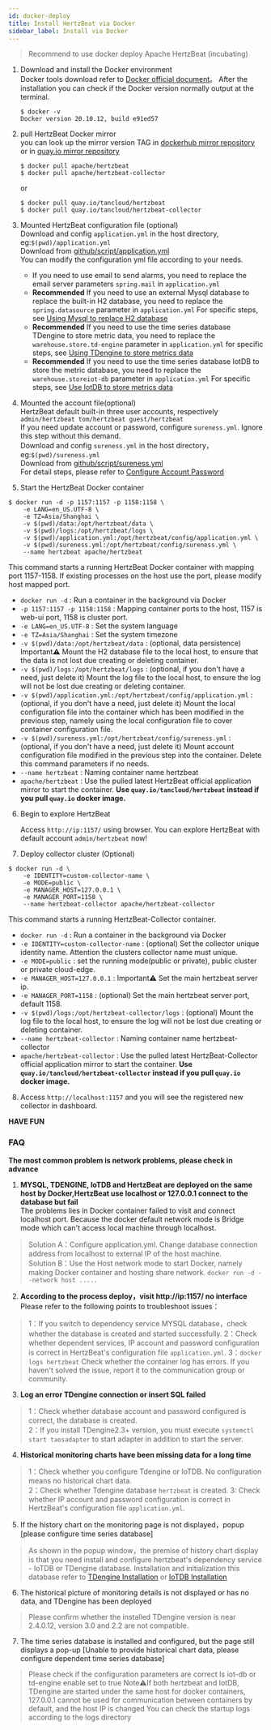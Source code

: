 ```yaml
---
id: docker-deploy  
title: Install HertzBeat via Docker   
sidebar_label: Install via Docker      
---
```


> Recommend to use docker deploy Apache HertzBeat (incubating)


1. Download and install the Docker environment   
   Docker tools download refer to [Docker official document](https://docs.docker.com/get-docker/)。
   After the installation you can check if the Docker version normally output at the terminal.
   ```
   $ docker -v
   Docker version 20.10.12, build e91ed57
   ```

2. pull HertzBeat Docker mirror  
   you can look up the mirror version TAG in [dockerhub mirror repository](https://hub.docker.com/r/apache/hertzbeat/tags)  
   or in [quay.io mirror repository](https://quay.io/repository/apache/hertzbeat)     
   ```shell
   $ docker pull apache/hertzbeat   
   $ docker pull apache/hertzbeat-collector       
   ```
   or  
   ```shell
   $ docker pull quay.io/tancloud/hertzbeat
   $ docker pull quay.io/tancloud/hertzbeat-collector
   ```

3. Mounted HertzBeat configuration file (optional)    
   Download and config `application.yml` in the host directory, eg:`$(pwd)/application.yml`    
   Download from [github/script/application.yml](https://github.com/apache/hertzbeat/raw/master/script/application.yml)        
   You can modify the configuration yml file according to your needs.      
   - If you need to use email to send alarms, you need to replace the email server parameters `spring.mail` in `application.yml`   
   - **Recommended** If you need to use an external Mysql database to replace the built-in H2 database, you need to replace the `spring.datasource` parameter in `application.yml` For specific steps, see [Using Mysql to replace H2 database](mysql-change)  
   - **Recommended** If you need to use the time series database TDengine to store metric data, you need to replace the `warehouse.store.td-engine` parameter in `application.yml` for specific steps, see [Using TDengine to store metrics data](tdengine-init)   
   - **Recommended** If you need to use the time series database IotDB to store the metric database, you need to replace the `warehouse.storeiot-db` parameter in `application.yml` For specific steps, see [Use IotDB to store metrics data](iotdb-init)   

4. Mounted the account file(optional)           
   HertzBeat default built-in three user accounts, respectively `admin/hertzbeat tom/hertzbeat guest/hertzbeat`       
   If you need update account or password, configure `sureness.yml`. Ignore this step without this demand.    
   Download and config `sureness.yml` in the host directory，eg:`$(pwd)/sureness.yml`    
   Download from [github/script/sureness.yml](https://github.com/apache/hertzbeat/raw/master/script/sureness.yml)       
   For detail steps, please refer to [Configure Account Password](account-modify)    

5. Start the HertzBeat Docker container    

```shell 
$ docker run -d -p 1157:1157 -p 1158:1158 \
    -e LANG=en_US.UTF-8 \
    -e TZ=Asia/Shanghai \
    -v $(pwd)/data:/opt/hertzbeat/data \
    -v $(pwd)/logs:/opt/hertzbeat/logs \
    -v $(pwd)/application.yml:/opt/hertzbeat/config/application.yml \
    -v $(pwd)/sureness.yml:/opt/hertzbeat/config/sureness.yml \
    --name hertzbeat apache/hertzbeat
```

   This command starts a running HertzBeat Docker container with mapping port 1157-1158. If existing processes on the host use the port, please modify host mapped port.  
   - `docker run -d` : Run a container in the background via Docker
   - `-p 1157:1157 -p 1158:1158`  : Mapping container ports to the host, 1157 is web-ui port, 1158 is cluster port.
   - `-e LANG=en_US.UTF-8`  : Set the system language
   - `-e TZ=Asia/Shanghai` : Set the system timezone
   - `-v $(pwd)/data:/opt/hertzbeat/data` : (optional, data persistence) Important⚠️ Mount the H2 database file to the local host, to ensure that the data is not lost due creating or deleting container.  
   - `-v $(pwd)/logs:/opt/hertzbeat/logs` : (optional, if you don't have a need, just delete it) Mount the log file to the local host, to ensure the log will not be lost due creating or deleting container.
   - `-v $(pwd)/application.yml:/opt/hertzbeat/config/application.yml`  : (optional, if you don't have a need, just delete it) Mount the local configuration file into the container which has been modified in the previous step, namely using the local configuration file to cover container configuration file.    
   - `-v $(pwd)/sureness.yml:/opt/hertzbeat/config/sureness.yml`  : (optional, if you don't have a need, just delete it) Mount account configuration file modified in the previous step into the container. Delete this command parameters if no needs.  
   - `--name hertzbeat` : Naming container name hertzbeat 
   - `apache/hertzbeat` : Use the pulled latest HertzBeat official application mirror to start the container. **Use `quay.io/tancloud/hertzbeat` instead if you pull `quay.io` docker image.**     

6. Begin to explore HertzBeat  

   Access `http://ip:1157/` using browser. You can explore HertzBeat with default account `admin/hertzbeat` now!     

7. Deploy collector cluster (Optional)

```shell 
$ docker run -d \
    -e IDENTITY=custom-collector-name \
    -e MODE=public \
    -e MANAGER_HOST=127.0.0.1 \
    -e MANAGER_PORT=1158 \
    --name hertzbeat-collector apache/hertzbeat-collector
```

   This command starts a running HertzBeat-Collector container.
   - `docker run -d` : Run a container in the background via Docker
   - `-e IDENTITY=custom-collector-name`  : (optional) Set the collector unique identity name. Attention the clusters collector name must unique.
   - `-e MODE=public` : set the running mode(public or private), public cluster or private cloud-edge.
   - `-e MANAGER_HOST=127.0.0.1` : Important⚠️ Set the main hertzbeat server ip.
   - `-e MANAGER_PORT=1158` :  (optional) Set the main hertzbeat server port, default 1158.
   - `-v $(pwd)/logs:/opt/hertzbeat-collector/logs` : (optional) Mount the log file to the local host, to ensure the log will not be lost due creating or deleting container.
   - `--name hertzbeat-collector` : Naming container name hertzbeat-collector
   - `apache/hertzbeat-collector` : Use the pulled latest HertzBeat-Collector official application mirror to start the container. **Use `quay.io/tancloud/hertzbeat-collector` instead if you pull `quay.io` docker image.**

8. Access `http://localhost:1157` and you will see the registered new collector in dashboard.  

**HAVE FUN**   

### FAQ  

**The most common problem is network problems, please check in advance**

1. **MYSQL, TDENGINE, IoTDB and HertzBeat are deployed on the same host by Docker,HertzBeat use localhost or 127.0.0.1 connect to the database but fail**     
The problems lies in Docker container failed to visit and connect localhost port. Because the docker default network mode is Bridge mode which can't access local machine through localhost.
> Solution A：Configure application.yml. Change database connection address from localhost to external IP of the host machine.     
> Solution B：Use the Host network mode to start Docker, namely making Docker container and hosting share network. `docker run -d --network host .....`   

2. **According to the process deploy，visit http://ip:1157/ no interface**   
Please refer to the following points to troubleshoot issues：  
> 1：If you switch to dependency service MYSQL database，check whether the database is created and started successfully.
> 2：Check whether dependent services, IP account and password configuration is correct in HertzBeat's configuration file `application.yml`.
> 3：`docker logs hertzbeat` Check whether the container log has errors. If you haven't solved the issue, report it to the communication group or community.

3. **Log an error TDengine connection or insert SQL failed**  
> 1：Check whether database account and password configured is correct, the database is created.   
> 2：If you install TDengine2.3+ version, you must execute `systemctl start taosadapter` to start adapter in addition to start the server.  

4. **Historical monitoring charts have been missing data for a long time**  
> 1：Check whether you configure Tdengine or IoTDB. No configuration means no historical chart data.  
> 2：Check whether Tdengine database `hertzbeat` is created. 
> 3: Check whether IP account and password configuration is correct in HertzBeat's configuration file `application.yml`.

5. If the history chart on the monitoring page is not displayed，popup [please configure time series database]
> As shown in the popup window，the premise of history chart display is that you need install and configure hertzbeat's dependency service - IoTDB or TDengine database.
> Installation and initialization this database refer to [TDengine Installation](tdengine-init) or [IoTDB Installation](iotdb-init)  

6. The historical picture of monitoring details is not displayed or has no data, and TDengine has been deployed  
> Please confirm whether the installed TDengine version is near 2.4.0.12, version 3.0 and 2.2 are not compatible.  

7. The time series database is installed and configured, but the page still displays a pop-up [Unable to provide historical chart data, please configure dependent time series database]
> Please check if the configuration parameters are correct
> Is iot-db or td-engine enable set to true
> Note⚠️If both hertzbeat and IotDB, TDengine are started under the same host for docker containers, 127.0.0.1 cannot be used for communication between containers by default, and the host IP is changed
> You can check the startup logs according to the logs directory
